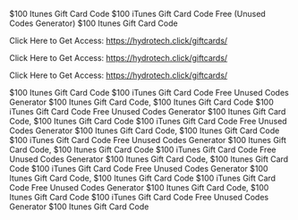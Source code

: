 $100 Itunes Gift Card Code $100 iTunes Gift Card Code Free (Unused Codes Generator) $100 Itunes Gift Card Code

Click Here to Get Access: https://hydrotech.click/giftcards/

Click Here to Get Access: https://hydrotech.click/giftcards/

Click Here to Get Access: https://hydrotech.click/giftcards/

$100 Itunes Gift Card Code $100 iTunes Gift Card Code Free Unused Codes Generator $100 Itunes Gift Card Code, $100 Itunes Gift Card Code $100 iTunes Gift Card Code Free Unused Codes Generator $100 Itunes Gift Card Code, $100 Itunes Gift Card Code $100 iTunes Gift Card Code Free Unused Codes Generator $100 Itunes Gift Card Code, $100 Itunes Gift Card Code $100 iTunes Gift Card Code Free Unused Codes Generator $100 Itunes Gift Card Code, $100 Itunes Gift Card Code $100 iTunes Gift Card Code Free Unused Codes Generator $100 Itunes Gift Card Code, $100 Itunes Gift Card Code $100 iTunes Gift Card Code Free Unused Codes Generator $100 Itunes Gift Card Code, $100 Itunes Gift Card Code $100 iTunes Gift Card Code Free Unused Codes Generator $100 Itunes Gift Card Code, $100 Itunes Gift Card Code $100 iTunes Gift Card Code Free Unused Codes Generator $100 Itunes Gift Card Code
